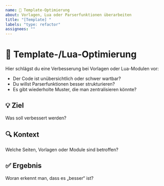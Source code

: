 ```yaml
---
name: 📐 Template-Optimierung
about: Vorlagen, Lua oder Parserfunktionen überarbeiten
title: "[Template] "
labels: "type: refactor"
assignees: ""
---
```


# 📐 Template-/Lua-Optimierung

Hier schlägst du eine Verbesserung bei Vorlagen oder Lua-Modulen vor:

* Der Code ist unübersichtlich oder schwer wartbar?
* Du willst Parserfunktionen besser strukturieren?
* Es gibt wiederholte Muster, die man zentralisieren könnte?

## 💡 Ziel
Was soll verbessert werden?

## 🔍 Kontext
Welche Seiten, Vorlagen oder Module sind betroffen?

## ✅ Ergebnis
Woran erkennt man, dass es „besser“ ist?
